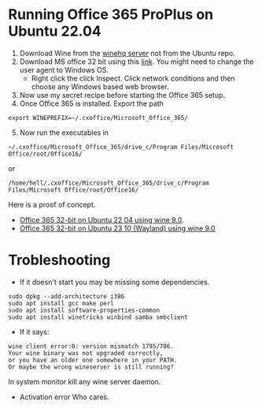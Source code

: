 # Running Office 365 ProPlus on Ubuntu 22.04
1. Download Wine from the [winehq server](https://wiki.winehq.org/Ubuntu) not from the Ubuntu repo.
2. Download MS office 32 bit using this [link](https://aka.ms/office-install). You might need to change the user agent to Windows OS. 
	* Right click the click Inspect. Click network conditions and then choose any Windows based web browser.
3. Now use my secret recipe before starting the Office 365 setup.
4. Once Office 365 is installed. Export the path

```
export WINEPREFIX=~/.cxoffice/Microsoft_Office_365/
```

5. Now run the executables in 
```
~/.cxoffice/Microsoft_Office_365/drive_c/Program Files/Microsoft Office/root/Office16/
```

or


```
/home/hell/.cxoffice/Microsoft_Office_365/drive_c/Program Files/Microsoft Office/root/Office16/
```
Here is a proof of concept.

* [Office 365 32-bit on Ubuntu 22 04 using wine 9.0](https://www.youtube.com/watch?v=kCfQzQI6HAw). 
* [Office 365 32-bit on Ubuntu 23 10 (Wayland) using wine 9.0](https://www.youtube.com/watch?v=q5a6dBJdbMY)

# Trobleshooting
* If it doesn't start you may be missing some dependencies.
```
sudo dpkg --add-architecture i386
sudo apt install gcc make perl
sudo apt install software-properties-common
sudo apt install winetricks winbind samba smbclient
```

* If it says:
```
wine client error:0: version mismatch 1795/786.
Your wine binary was not upgraded correctly,
or you have an older one somewhere in your PATH.
Or maybe the wrong wineserver is still running?
```

In system monitor kill any wine server daemon.

* Activation error
Who cares.